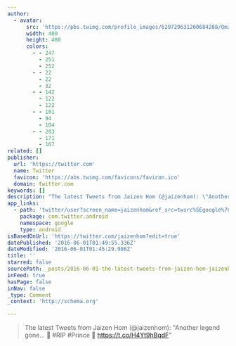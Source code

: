```yaml
---
author:
  - avatar:
      src: 'https://pbs.twimg.com/profile_images/629729631260684288/QmzEsRF2_400x400.jpg'
      width: 400
      height: 400
      colors:
        - - 247
          - 251
          - 252
        - - 22
          - 22
          - 32
        - - 142
          - 122
          - 122
        - - 101
          - 94
          - 104
        - - 203
          - 171
          - 167
related: []
publisher:
  url: 'https://twitter.com'
  name: Twitter
  favicon: 'https://abs.twimg.com/favicons/favicon.ico'
  domain: twitter.com
keywords: []
description: "The latest Tweets from Jaizen Hom (@jaizenhom): \"Another legend gone... \uD83D\uDE4F #RIP #Prince \uD83D\uDC51 https://t.co/H4Yt9hBqdF\""
app_links:
  - path: 'twitter/user?screen_name=jaizenhom&ref_src=twsrc%5Egoogle%7Ctwcamp%5Eandroidseo%7Ctwgr%5Eprofile'
    package: com.twitter.android
    namespace: google
    type: android
isBasedOnUrl: 'https://twitter.com/jaizenhom?edit=true'
datePublished: '2016-06-01T01:49:55.336Z'
dateModified: '2016-06-01T01:45:29.986Z'
title: ''
starred: false
sourcePath: _posts/2016-06-01-the-latest-tweets-from-jaizen-hom-jaizenhom-another-leg.md
inFeed: true
hasPage: false
inNav: false
_type: Comment
_context: 'http://schema.org'

---
```

> The latest Tweets from Jaizen Hom (@jaizenhom): "Another legend gone...  \#RIP \#Prince  https://t.co/H4Yt9hBqdF"